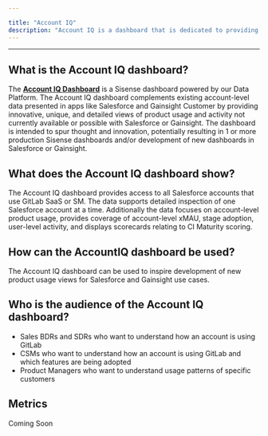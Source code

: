 ```yaml
---

title: "Account IQ"
description: "Account IQ is a dashboard that is dedicated to providing account-level insights into our customers' activities such as product usage, stage adoption, CI maturity, Salesforce information"
---
```



---

## What is the Account IQ dashboard?

The [**Account IQ Dashboard**](https://app.periscopedata.com/app/gitlab:safe-dashboard/1030330/WIP:-Account-IQ-Dashboard) is a Sisense dashboard powered by our Data Platform. The Account IQ dashboard complements existing account-level data presented in apps like Salesforce and Gainsight Customer by providing innovative, unique, and detailed views of product usage and activity not currently available or possible with Salesforce or Gainsight. The dashboard is intended to spur thought and innovation, potentially resulting in 1 or more production Sisense dashboards and/or development of new dashboards in Salesforce or Gainsight.

## What does the Account IQ dashboard show?

The Account IQ dashboard provides access to all Salesforce accounts that use GitLab SaaS or SM. The data supports detailed inspection of one Salesforce account at a time. Additionally the data focuses on account-level product usage, provides coverage of account-level xMAU, stage adoption, user-level activity, and displays scorecards relating to CI Maturity scoring.

## How can the AccountIQ dashboard be used?

The Account IQ dashboard can be used to inspire development of new product usage views for Salesforce and Gainsight use cases.

## Who is the audience of the Account IQ dashboard?

- Sales BDRs and SDRs who want to understand how an account is using GitLab
- CSMs who want to understand how an account is using GitLab and which features are being adopted
- Product Managers who want to understand usage patterns of specific customers

## Metrics

Coming Soon


